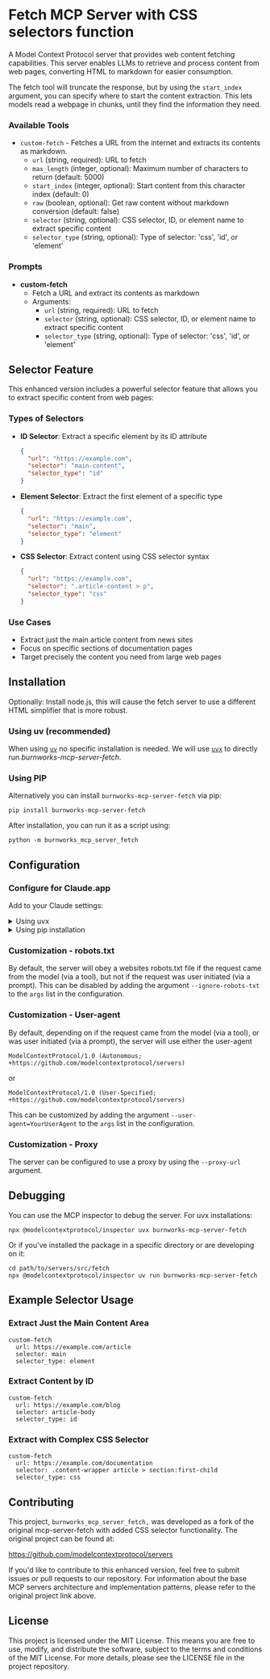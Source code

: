 # Fetch MCP Server with CSS selectors function

A Model Context Protocol server that provides web content fetching capabilities. This server enables LLMs to retrieve and process content from web pages, converting HTML to markdown for easier consumption.

The fetch tool will truncate the response, but by using the `start_index` argument, you can specify where to start the content extraction. This lets models read a webpage in chunks, until they find the information they need.

### Available Tools

- `custom-fetch` - Fetches a URL from the internet and extracts its contents as markdown.
    - `url` (string, required): URL to fetch
    - `max_length` (integer, optional): Maximum number of characters to return (default: 5000)
    - `start_index` (integer, optional): Start content from this character index (default: 0)
    - `raw` (boolean, optional): Get raw content without markdown conversion (default: false)
    - `selector` (string, optional): CSS selector, ID, or element name to extract specific content
    - `selector_type` (string, optional): Type of selector: 'css', 'id', or 'element'

### Prompts

- **custom-fetch**
  - Fetch a URL and extract its contents as markdown
  - Arguments:
    - `url` (string, required): URL to fetch
    - `selector` (string, optional): CSS selector, ID, or element name to extract specific content
    - `selector_type` (string, optional): Type of selector: 'css', 'id', or 'element'

## Selector Feature

This enhanced version includes a powerful selector feature that allows you to extract specific content from web pages:

### Types of Selectors

- **ID Selector**: Extract a specific element by its ID attribute
  ```json
  {
    "url": "https://example.com",
    "selector": "main-content",
    "selector_type": "id"
  }
  ```

- **Element Selector**: Extract the first element of a specific type
  ```json
  {
    "url": "https://example.com",
    "selector": "main",
    "selector_type": "element"
  }
  ```

- **CSS Selector**: Extract content using CSS selector syntax
  ```json
  {
    "url": "https://example.com",
    "selector": ".article-content > p",
    "selector_type": "css"
  }
  ```

### Use Cases

- Extract just the main article content from news sites
- Focus on specific sections of documentation pages
- Target precisely the content you need from large web pages

## Installation

Optionally: Install node.js, this will cause the fetch server to use a different HTML simplifier that is more robust.

### Using uv (recommended)

When using [`uv`](https://docs.astral.sh/uv/) no specific installation is needed. We will
use [`uvx`](https://docs.astral.sh/uv/guides/tools/) to directly run *burnworks-mcp-server-fetch*.

### Using PIP

Alternatively you can install `burnworks-mcp-server-fetch` via pip:

```
pip install burnworks-mcp-server-fetch
```

After installation, you can run it as a script using:

```
python -m burnworks_mcp_server_fetch
```

## Configuration

### Configure for Claude.app

Add to your Claude settings:

<details>
<summary>Using uvx</summary>

```json
"mcpServers": {
  "custom-fetch": {
    "command": "uvx",
    "args": ["burnworks-mcp-server-fetch"]
  }
}
```
</details>

<details>
<summary>Using pip installation</summary>

```json
"mcpServers": {
  "custom-fetch": {
    "command": "python",
    "args": ["-m", "burnworks_mcp_server_fetch"]
  }
}
```
</details>

### Customization - robots.txt

By default, the server will obey a websites robots.txt file if the request came from the model (via a tool), but not if
the request was user initiated (via a prompt). This can be disabled by adding the argument `--ignore-robots-txt` to the
`args` list in the configuration.

### Customization - User-agent

By default, depending on if the request came from the model (via a tool), or was user initiated (via a prompt), the
server will use either the user-agent
```
ModelContextProtocol/1.0 (Autonomous; +https://github.com/modelcontextprotocol/servers)
```
or
```
ModelContextProtocol/1.0 (User-Specified; +https://github.com/modelcontextprotocol/servers)
```

This can be customized by adding the argument `--user-agent=YourUserAgent` to the `args` list in the configuration.

### Customization - Proxy

The server can be configured to use a proxy by using the `--proxy-url` argument.

## Debugging

You can use the MCP inspector to debug the server. For uvx installations:

```
npx @modelcontextprotocol/inspector uvx burnworks-mcp-server-fetch
```

Or if you've installed the package in a specific directory or are developing on it:

```
cd path/to/servers/src/fetch
npx @modelcontextprotocol/inspector uv run burnworks-mcp-server-fetch
```

## Example Selector Usage

### Extract Just the Main Content Area

```
custom-fetch
  url: https://example.com/article
  selector: main
  selector_type: element
```

### Extract Content by ID

```
custom-fetch
  url: https://example.com/blog
  selector: article-body
  selector_type: id
```

### Extract with Complex CSS Selector

```
custom-fetch
  url: https://example.com/documentation
  selector: .content-wrapper article > section:first-child
  selector_type: css
```

## Contributing

This project, `burnworks_mcp_server_fetch,` was developed as a fork of the original mcp-server-fetch with added CSS selector functionality. The original project can be found at:

https://github.com/modelcontextprotocol/servers

If you'd like to contribute to this enhanced version, feel free to submit issues or pull requests to our repository. For information about the base MCP servers architecture and implementation patterns, please refer to the original project link above.

## License

This project is licensed under the MIT License. This means you are free to use, modify, and distribute the software, subject to the terms and conditions of the MIT License. For more details, please see the LICENSE file in the project repository.